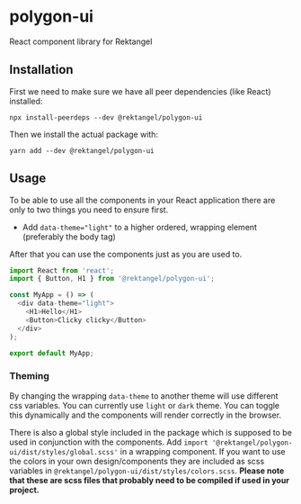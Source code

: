 # polygon-ui

React component library for Rektangel

## Installation

First we need to make sure we have all peer dependencies (like React) installed:

```shell
npx install-peerdeps --dev @rektangel/polygon-ui
```

Then we install the actual package with:

```shell
yarn add --dev @rektangel/polygon-ui
```

## Usage

To be able to use all the components in your React application there are only to two things you need to ensure first.

* Add `data-theme="light"` to a higher ordered, wrapping element (preferably the body tag)

After that you can use the components just as you are used to.

```javascript
import React from 'react';
import { Button, H1 } from '@rektangel/polygon-ui';

const MyApp = () => (
  <div data-theme="light">
    <H1>Hello</H1>
    <Button>Clicky clicky</Button>
  </div>
);

export default MyApp;
```

### Theming

By changing the wrapping `data-theme` to another theme will use different css variables. You can currently use `light` or `dark` theme. You can toggle this dynamically and the components will render correctly in the browser.

There is also a global style included in the package which is supposed to be used in conjunction with the components. Add `import '@rektangel/polygon-ui/dist/styles/global.scss'` in a wrapping component. If you want to use the colors in your own design/components they are included as scss variables in `@rektangel/polygon-ui/dist/styles/colors.scss`. **Please note that these are scss files that probably need to be compiled if used in your project.**

